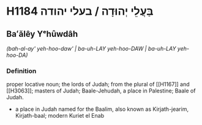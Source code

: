 # H1184 בַּעֲלֵי יְהוּדָה / בעלי יהודה

## Baʻălêy Yᵉhûwdâh

_(bah-al-ay' yeh-hoo-daw' | ba-uh-LAY yeh-hoo-DAW | ba-uh-LAY yeh-hoo-DA)_

### Definition

proper locative noun; the lords of Judah; from the plural of [[H1167]] and [[H3063]]; masters of Judah; Baale-Jehudah, a place in Palestine; Baale of Judah.

- a place in Judah named for the Baalim, also known as Kirjath-jearim, Kirjath-baal; modern Kuriet el Enab
